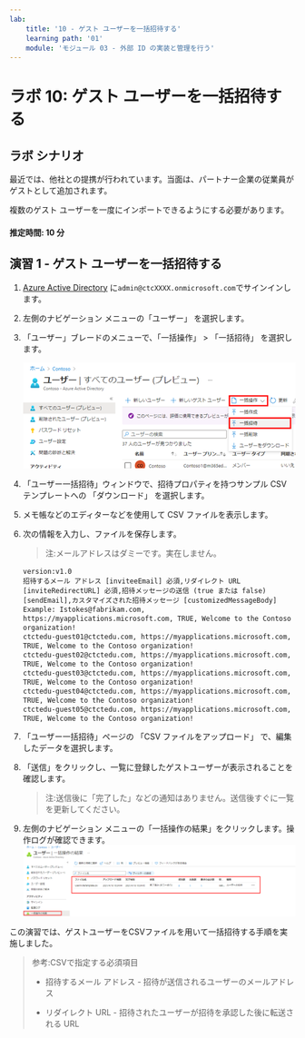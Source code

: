 ```yaml
---
lab:
    title: '10 - ゲスト ユーザーを一括招待する'
    learning path: '01'
    module: 'モジュール 03 - 外部 ID の実装と管理を行う'
---
```


# ラボ 10: ゲスト ユーザーを一括招待する

## ラボ シナリオ

最近では、他社との提携が行われています。当面は、パートナー企業の従業員がゲストとして追加されます。

複数のゲスト ユーザーを一度にインポートできるようにする必要があります。

#### 推定時間: 10 分

## 演習 1 - ゲスト ユーザーを一括招待する

1. [Azure Active Directory]( https://portal.azure.com/#blade/Microsoft_AAD_IAM/ActiveDirectoryMenuBlade/Overview) に`admin@ctcXXXX.onmicrosoft.com`でサインインします。

1. 左側のナビゲーション メニューの「ユーザー」 を選択します。

1. 「ユーザー」ブレードのメニューで、「一括操作」 > 「一括招待」 を選択します。

     ![「一括操作」と「一括招待」のメニュー オプションが強調表示された「すべてのユーザー」ページを表示する画面イメージ](./media/lp1-mod3-bulk-invite-option.png)

1. 「ユーザー一括招待」ウィンドウで、招待プロパティを持つサンプル CSV テンプレートへの 「ダウンロード」 を選択します。

1. メモ帳などのエディターなどを使用して CSV ファイルを表示します。

1. 次の情報を入力し、ファイルを保存します。

    > 注:メールアドレスはダミーです。実在しません。

    ```
    version:v1.0
    招待するメール アドレス [inviteeEmail] 必須,リダイレクト URL [inviteRedirectURL] 必須,招待メッセージの送信 (true または false) [sendEmail],カスタマイズされた招待メッセージ [customizedMessageBody]
    Example: Istokes@fabrikam.com, https://myapplications.microsoft.com, TRUE, Welcome to the Contoso organization!
    ctctedu-guest01@ctctedu.com, https://myapplications.microsoft.com, TRUE, Welcome to the Contoso organization!
    ctctedu-guest02@ctctedu.com, https://myapplications.microsoft.com, TRUE, Welcome to the Contoso organization!
    ctctedu-guest03@ctctedu.com, https://myapplications.microsoft.com, TRUE, Welcome to the Contoso organization!
    ctctedu-guest04@ctctedu.com, https://myapplications.microsoft.com, TRUE, Welcome to the Contoso organization!
    ctctedu-guest05@ctctedu.com, https://myapplications.microsoft.com, TRUE, Welcome to the Contoso organization!
    ```

1. 「ユーザー一括招待」ページの 「CSV ファイルをアップロード」 で、編集したデータを選択します。

1. 「送信」をクリックし、一覧に登録したゲストユーザーが表示されることを確認します。

    > 注:送信後に「完了した」などの通知はありません。送信後すぐに一覧を更新してください。

1. 左側のナビゲーション メニューの「一括操作の結果」をクリックします。操作ログが確認できます。![一括操作の結果を表示する画面イメージ](./media/lp1-mod3-bulk-operations-results.png)



この演習では、ゲストユーザーをCSVファイルを用いて一括招待する手順を実施しました。

> 参考:CSVで指定する必須項目
>
> - 招待するメール アドレス - 招待が送信されるユーザーのメールアドレス
>
> - リダイレクト URL - 招待されたユーザーが招待を承認した後に転送される URL
>

